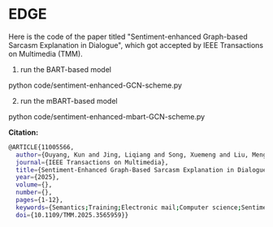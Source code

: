 # EDGE
Here is the code of the paper titled "Sentiment-enhanced Graph-based Sarcasm Explanation in Dialogue", which got accepted by IEEE Transactions on Multimedia (TMM).

1. run the BART-based model

python code/sentiment-enhanced-GCN-scheme.py

2. run the mBART-based model

python code/sentiment-enhanced-mbart-GCN-scheme.py

**Citation:**

```bash
@ARTICLE{11005566,
  author={Ouyang, Kun and Jing, Liqiang and Song, Xuemeng and Liu, Meng and Hu, Yupeng and Nie, Liqiang},
  journal={IEEE Transactions on Multimedia}, 
  title={Sentiment-Enhanced Graph-Based Sarcasm Explanation in Dialogue}, 
  year={2025},
  volume={},
  number={},
  pages={1-12},
  keywords={Semantics;Training;Electronic mail;Computer science;Sentiment analysis;Context modeling;Visualization;Transformers;Lexicon;Indexes;Sarcasm explanation;sentiment analysis;multimodal learning},
  doi={10.1109/TMM.2025.3565959}}
```
